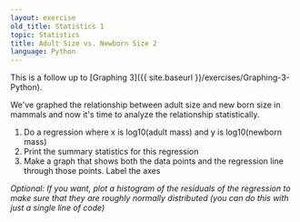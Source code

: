 ```yaml
---
layout: exercise
old_title: Statistics 1
topic: Statistics
title: Adult Size vs. Newborn Size 2
language: Python
---
```


This is a follow up to [Graphing 3]({{ site.baseurl }}/exercises/Graphing-3-Python).

We've graphed the relationship between adult size and new born size in
mammals and now it's time to analyze the relationship statistically.

1.  Do a regression where x is log10(adult mass) and y is log10(newborn
    mass)
2.  Print the summary statistics for this regression
3.  Make a graph that shows both the data points and the regression line through
    those points. Label the axes

*Optional: If you want, plot a histogram of the residuals of the regression to
make sure that they are roughly normally distributed (you can do this with just
a single line of code)*

